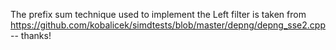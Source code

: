 The prefix sum technique used to implement the Left filter is taken from https://github.com/kobalicek/simdtests/blob/master/depng/depng_sse2.cpp -- thanks!


